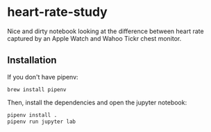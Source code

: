 # heart-rate-study

Nice and dirty notebook looking at the difference between heart rate captured by an Apple Watch and Wahoo Tickr chest monitor.

## Installation

If you don't have pipenv:
```
brew install pipenv
```

Then, install the dependencies and open the jupyter notebook:
```sh
pipenv install .
pipenv run jupyter lab
```
